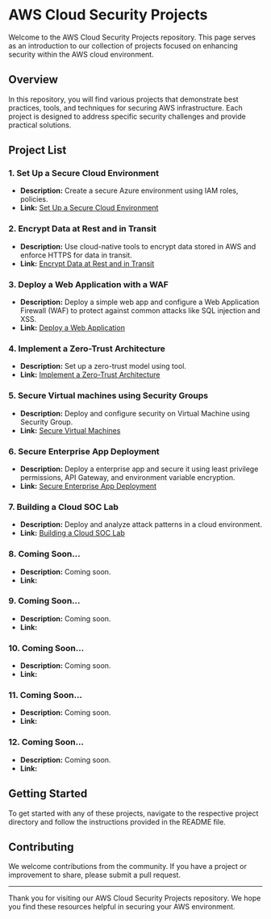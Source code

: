 # AWS Cloud Security Projects

Welcome to the AWS Cloud Security Projects repository. This page serves as an introduction to our collection of projects focused on enhancing security within the AWS cloud environment.

## Overview

In this repository, you will find various projects that demonstrate best practices, tools, and techniques for securing AWS infrastructure. Each project is designed to address specific security challenges and provide practical solutions.

## Project List

### 1. **Set Up a Secure Cloud Environment**
- **Description:** Create a secure Azure environment using IAM roles, policies.
- **Link:** [Set Up a Secure Cloud Environment](./AWS-Project_1.md)

### 2. **Encrypt Data at Rest and in Transit**
- **Description:** Use cloud-native tools to encrypt data stored in AWS and enforce HTTPS for data in transit.
- **Link:** [Encrypt Data at Rest and in Transit](./AWS-Project_2.md)

### 3. **Deploy a Web Application with a WAF**
- **Description:** Deploy a simple web app and configure a Web Application Firewall (WAF) to protect against common attacks like SQL injection and XSS.
- **Link:** [Deploy a Web Application](./AWS-Project_3.md)

### 4. **Implement a Zero-Trust Architecture**
- **Description:** Set up a zero-trust model using tool.
- **Link:** [Implement a Zero-Trust Architecture](./AWS-Project_4.md)

### 5. **Secure Virtual machines using Security Groups**
- **Description:** Deploy and configure security on Virtual Machine using Security Group.
- **Link:** [Secure Virtual Machines](./AWS-Project_5.md)

### 6. **Secure Enterprise App Deployment**
- **Description:** Deploy a enterprise app and secure it using least privilege permissions, API Gateway, and environment variable encryption.
- **Link:** [Secure Enterprise App Deployment](./AWS-Project_6.md)

### 7. **Building a Cloud SOC Lab**
- **Description:** Deploy and analyze attack patterns in a cloud environment.
- **Link:** [Building a Cloud SOC Lab](./AWS-Project_7.md)

### 8. **Coming Soon...**
- **Description:** Coming soon.
- **Link:** []()

### 9. **Coming Soon...**
- **Description:** Coming soon.
- **Link:** []()

### 10. **Coming Soon...**
- **Description:** Coming soon.
- **Link:** []()

### 11. **Coming Soon...**
- **Description:** Coming soon.
- **Link:** []()

### 12. **Coming Soon...**
- **Description:** Coming soon.
- **Link:** []()

## Getting Started

To get started with any of these projects, navigate to the respective project directory and follow the instructions provided in the README file.

## Contributing

We welcome contributions from the community. If you have a project or improvement to share, please submit a pull request.

---

Thank you for visiting our AWS Cloud Security Projects repository. We hope you find these resources helpful in securing your AWS environment.
